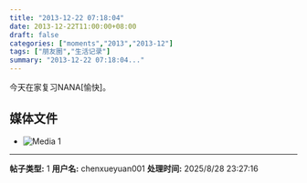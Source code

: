 ```yaml
---
title: "2013-12-22 07:18:04"
date: 2013-12-22T11:00:00+08:00
draft: false
categories: ["moments","2013","2013-12"]
tags: ["朋友圈","生活记录"]
summary: "2013-12-22 07:18:04..."
---
```


今天在家复习NANA[愉快]。

## 媒体文件

- ![Media 1](/Moments/photos/2013-12-22/201312220718040.jpg)

---

**帖子类型:** 1
**用户名:** chenxueyuan001
**处理时间:** 2025/8/28 23:27:16